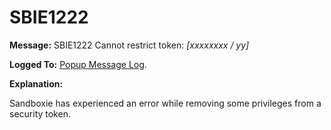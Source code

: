 # SBIE1222

**Message:** SBIE1222 Cannot restrict token: _[xxxxxxxx / yy]_

**Logged To:** [Popup Message Log](PopupMessageLog).

**Explanation:**

Sandboxie has experienced an error while removing some privileges from a security token.
